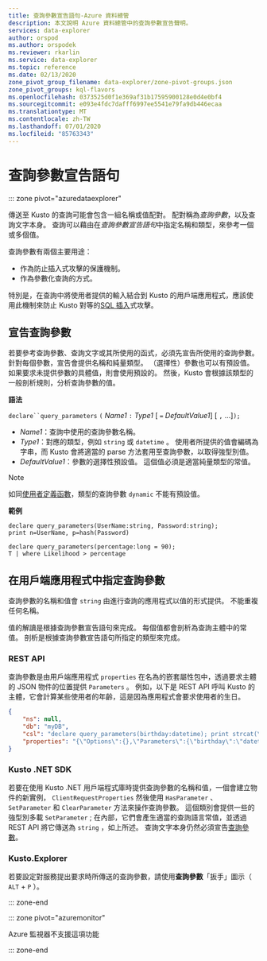 ```yaml
---
title: 查詢參數宣告語句-Azure 資料總管
description: 本文說明 Azure 資料總管中的查詢參數宣告聲明。
services: data-explorer
author: orspod
ms.author: orspodek
ms.reviewer: rkarlin
ms.service: data-explorer
ms.topic: reference
ms.date: 02/13/2020
zone_pivot_group_filename: data-explorer/zone-pivot-groups.json
zone_pivot_groups: kql-flavors
ms.openlocfilehash: 0373525d0f1e369af31b17595900128e0d4e0bf4
ms.sourcegitcommit: e093e4fdc7dafff6997ee5541e79fa9db446ecaa
ms.translationtype: MT
ms.contentlocale: zh-TW
ms.lasthandoff: 07/01/2020
ms.locfileid: "85763343"
---
```

# <a name="query-parameters-declaration-statement"></a>查詢參數宣告語句

::: zone pivot="azuredataexplorer"

傳送至 Kusto 的查詢可能會包含一組名稱或值配對。 配對稱為*查詢參數*，以及查詢文字本身。 查詢可以藉由在*查詢參數宣告語句*中指定名稱和類型，來參考一個或多個值。

查詢參數有兩個主要用途：

* 作為防止插入式攻擊的保護機制。
* 作為參數化查詢的方式。

特別是，在查詢中將使用者提供的輸入結合到 Kusto 的用戶端應用程式，應該使用此機制來防止 Kusto 對等的[SQL 插入](https://en.wikipedia.org/wiki/SQL_injection)式攻擊。

## <a name="declaring-query-parameters"></a>宣告查詢參數

若要參考查詢參數、查詢文字或其所使用的函式，必須先宣告所使用的查詢參數。 針對每個參數，宣告會提供名稱和純量類型。 （選擇性）參數也可以有預設值。 如果要求未提供參數的具體值，則會使用預設的。 然後，Kusto 會根據該類型的一般剖析規則，分析查詢參數的值。

**語法**

`declare``query_parameters` `(` *Name1* `:` *Type1* [ `=` *DefaultValue1*] [ `,` ...]`);`

* *Name1*：查詢中使用的查詢參數名稱。
* *Type1*：對應的類型，例如 `string` 或 `datetime` 。
  使用者所提供的值會編碼為字串，而 Kusto 會將適當的 parse 方法套用至查詢參數，以取得強型別值。
* *DefaultValue1*：參數的選擇性預設值。 這個值必須是適當純量類型的常值。

> [!NOTE]
> 如同[使用者定義函數](functions/user-defined-functions.md)，類型的查詢參數 `dynamic` 不能有預設值。

**範例**

```kusto
declare query_parameters(UserName:string, Password:string);
print n=UserName, p=hash(Password)
```

```kusto
declare query_parameters(percentage:long = 90);
T | where Likelihood > percentage
```

## <a name="specifying-query-parameters-in-a-client-application"></a>在用戶端應用程式中指定查詢參數

查詢參數的名稱和值會 `string` 由進行查詢的應用程式以值的形式提供。 不能重複任何名稱。

值的解讀是根據查詢參數宣告語句來完成。 每個值都會剖析為查詢主體中的常值。 剖析是根據查詢參數宣告語句所指定的類型來完成。

### <a name="rest-api"></a>REST API

查詢參數是由用戶端應用程式 `properties` 在名為的嵌套屬性包中，透過要求主體的 JSON 物件的位置提供 `Parameters` 。 例如，以下是 REST API 呼叫 Kusto 的主體，它會計算某些使用者的年齡，這是因為應用程式會要求使用者的生日。

``` json
{
    "ns": null,
    "db": "myDB",
    "csl": "declare query_parameters(birthday:datetime); print strcat(\"Your age is: \", tostring(now() - birthday))",
    "properties": "{\"Options\":{},\"Parameters\":{\"birthday\":\"datetime(1970-05-11)\",\"courses\":\"dynamic(['Java', 'C++'])\"}}"
}
```

### <a name="kusto-net-sdk"></a>Kusto .NET SDK

若要在使用 Kusto .NET 用戶端程式庫時提供查詢參數的名稱和值，一個會建立物件的新實例， `ClientRequestProperties` 然後使用 `HasParameter` 、 `SetParameter` 和 `ClearParameter` 方法來操作查詢參數。 這個類別會提供一些的強型別多載 `SetParameter` ; 在內部，它們會產生適當的查詢語言常值，並透過 REST API 將它傳送為 `string` ，如上所述。 查詢文字本身仍然必須宣告[查詢參數](#declaring-query-parameters)。

### <a name="kustoexplorer"></a>Kusto.Explorer

若要設定對服務提出要求時所傳送的查詢參數，請使用**查詢參數**「扳手」圖示（ `ALT`  +  `P` ）。

::: zone-end

::: zone pivot="azuremonitor"

Azure 監視器不支援這項功能

::: zone-end
